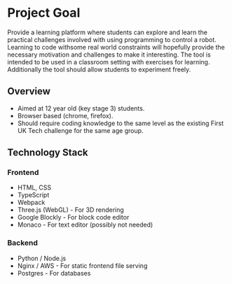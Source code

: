 # Project Goal
Provide a learning platform where students can explore and learn the practical challenges involved with using programming to control a robot. Learning to code withsome real world constraints will hopefully provide the necessary motivation and challenges to make it interesting. The tool is intended to be used in a classroom setting with exercises for learning. Additionally the tool should allow students to experiment freely.

## Overview
* Aimed at 12 year old (key stage 3) students.
* Browser based (chrome, firefox).
* Should require coding knowledge to the same level as the existing First UK Tech challenge for the same age group.

## Technology Stack
### Frontend
* HTML, CSS
* TypeScript
* Webpack
* Three.js (WebGL) - For 3D rendering
* Google Blockly - For block code editor
* Monaco - For text editor (possibly not needed)

### Backend
* Python / Node.js
* Nginx / AWS - For static frontend file serving
* Postgres - For databases